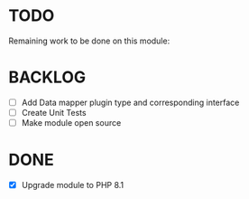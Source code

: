 # TODO

Remaining work to be done on this module:

# BACKLOG

- [ ] Add Data mapper plugin type and corresponding interface
- [ ] Create Unit Tests
- [ ] Make module open source

# DONE

- [x] Upgrade module to PHP 8.1
